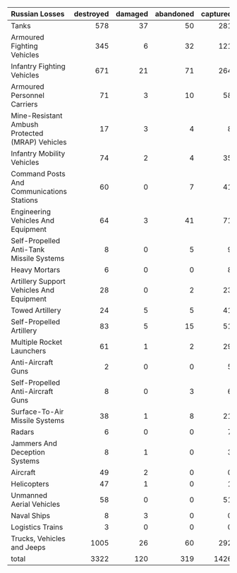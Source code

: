 | Russian Losses                                   |   destroyed |   damaged |   abandoned |   captured |   total |
|:-------------------------------------------------|------------:|----------:|------------:|-----------:|--------:|
| Tanks                                            |         578 |        37 |          50 |        281 |     946 |
| Armoured Fighting Vehicles                       |         345 |         6 |          32 |        121 |     504 |
| Infantry Fighting Vehicles                       |         671 |        21 |          71 |        264 |    1027 |
| Armoured Personnel Carriers                      |          71 |         3 |          10 |         58 |     142 |
| Mine-Resistant Ambush Protected  (MRAP) Vehicles |          17 |         3 |           4 |          8 |      32 |
| Infantry Mobility Vehicles                       |          74 |         2 |           4 |         35 |     115 |
| Command Posts And Communications Stations        |          60 |         0 |           7 |         41 |     108 |
| Engineering Vehicles And Equipment               |          64 |         3 |          41 |         71 |     179 |
| Self-Propelled Anti-Tank Missile Systems         |           8 |         0 |           5 |          9 |      22 |
| Heavy Mortars                                    |           6 |         0 |           0 |          8 |      14 |
| Artillery Support Vehicles And Equipment         |          28 |         0 |           2 |         23 |      53 |
| Towed Artillery                                  |          24 |         5 |           5 |         41 |      75 |
| Self-Propelled Artillery                         |          83 |         5 |          15 |         51 |     154 |
| Multiple Rocket Launchers                        |          61 |         1 |           2 |         29 |      93 |
| Anti-Aircraft Guns                               |           2 |         0 |           0 |          5 |       7 |
| Self-Propelled Anti-Aircraft Guns                |           8 |         0 |           3 |          6 |      17 |
| Surface-To-Air Missile Systems                   |          38 |         1 |           8 |         21 |      68 |
| Radars                                           |           6 |         0 |           0 |          7 |      13 |
| Jammers And Deception Systems                    |           8 |         1 |           0 |          3 |      12 |
| Aircraft                                         |          49 |         2 |           0 |          0 |      51 |
| Helicopters                                      |          47 |         1 |           0 |          1 |      49 |
| Unmanned Aerial Vehicles                         |          58 |         0 |           0 |         51 |     109 |
| Naval Ships                                      |           8 |         3 |           0 |          0 |      11 |
| Logistics Trains                                 |           3 |         0 |           0 |          0 |       3 |
| Trucks, Vehicles and Jeeps                       |        1005 |        26 |          60 |        292 |    1383 |
| total                                            |        3322 |       120 |         319 |       1426 |    5187 |